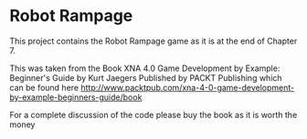 Robot Rampage
=============

This project contains the Robot Rampage game as it is at the end of Chapter 7. 

This was taken from the Book XNA 4.0 Game Development by Example: Beginner's Guide by Kurt Jaegers
Published by PACKT Publishing which can be found here 
http://www.packtpub.com/xna-4-0-game-development-by-example-beginners-guide/book

For a complete discussion of the code please buy the book as it is worth the money

